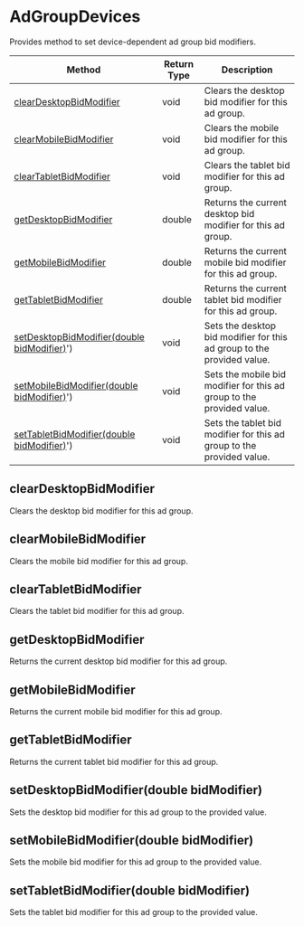 # AdGroupDevices
Provides method to set device-dependent ad group bid modifiers.

|Method|Return Type|Description|
|-|-|-
[clearDesktopBidModifier]('#clearDesktopBidModifier')|void|Clears the desktop bid modifier for this ad group.<br />
[clearMobileBidModifier]('#clearMobileBidModifier')|void|Clears the mobile bid modifier for this ad group.<br />
[clearTabletBidModifier]('#clearTabletBidModifier')|void|Clears the tablet bid modifier for this ad group.<br />
[getDesktopBidModifier]('#getDesktopBidModifier')|double|Returns the current desktop bid modifier for this ad group.<br />
[getMobileBidModifier]('#getMobileBidModifier')|double|Returns the current mobile bid modifier for this ad group.<br />
[getTabletBidModifier]('#getTabletBidModifier')|double|Returns the current tablet bid modifier for this ad group.<br />
[setDesktopBidModifier(double bidModifier)]('#setDesktopBidModifier-double-bidModifier)')|void|Sets the desktop bid modifier for this ad group to the provided value.<br />
[setMobileBidModifier(double bidModifier)]('#setMobileBidModifier-double-bidModifier)')|void|Sets the mobile bid modifier for this ad group to the provided value.<br />
[setTabletBidModifier(double bidModifier)]('#setTabletBidModifier-double-bidModifier)')|void|Sets the tablet bid modifier for this ad group to the provided value.<br />

<a name="#clearDesktopBidModifier"></a>
## clearDesktopBidModifier
Clears the desktop bid modifier for this ad group.


<a name="#clearMobileBidModifier"></a>
## clearMobileBidModifier
Clears the mobile bid modifier for this ad group.


<a name="#clearTabletBidModifier"></a>
## clearTabletBidModifier
Clears the tablet bid modifier for this ad group.


<a name="#getDesktopBidModifier"></a>
## getDesktopBidModifier
Returns the current desktop bid modifier for this ad group.


<a name="#getMobileBidModifier"></a>
## getMobileBidModifier
Returns the current mobile bid modifier for this ad group.


<a name="#getTabletBidModifier"></a>
## getTabletBidModifier
Returns the current tablet bid modifier for this ad group.


<a name="#setDesktopBidModifier-double-bidModifier)"></a>
## setDesktopBidModifier(double bidModifier)
Sets the desktop bid modifier for this ad group to the provided value.


<a name="#setMobileBidModifier-double-bidModifier)"></a>
## setMobileBidModifier(double bidModifier)
Sets the mobile bid modifier for this ad group to the provided value.


<a name="#setTabletBidModifier-double-bidModifier)"></a>
## setTabletBidModifier(double bidModifier)
Sets the tablet bid modifier for this ad group to the provided value.


